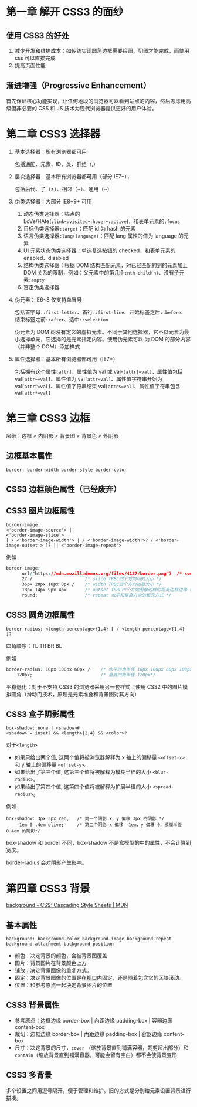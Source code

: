 # 第一章 解开 CSS3 的面纱

## 使用 CSS3 的好处

1.  减少开发和维护成本：如传统实现圆角边框需要绘图、切图才能完成，而使用 css 可以直接完成
2.  提高页面性能

## 渐进增强（Progressive  Enhancement）

首先保证核心功能实现，让任何地段的浏览器可以看到站点的内容，然后考虑用高级但非必要的 CSS 和 JS 技术为现代浏览器提供更好的用户体验。

# 第二章 CSS3 选择器

1.  基本选择器：所有浏览器都可用

    包括通配、元素、ID、类、群组（,）

2.  层次选择器：基本所有浏览器都可用（部分 IE7+），

    包括后代、子（>）、相邻（+）、通用（~）

3.  伪类选择器：大部分 IE8+9+ 可用 

    1.  动态伪类选择器：锚点的 LoVe/HAte(`:link`-`:visited`-`:hover`-`:active`)，和表单元素的`:focus`
    2.  目标伪类选择器`:target`：匹配 id 为 hash 的元素 
    3.  语言伪类选择器`:lang(language)`：匹配 lang 属性的值为 language 的元素
    4.  UI 元素状态伪类选择器：单选复选按钮的 checked，和表单元素的 enabled、disabled
    5.  结构伪类选择器：根据 DOM 结构匹配元素，对已经匹配的到的元素加上 DOM 关系的限制，例如：父元素中的第几个`:nth-child(n)`、没有子元素`:empty`
    6.  否定伪类选择器

4.  伪元素：IE6~8 仅支持单冒号

    包括首字母`::first-letter`、首行`::first-line`、开始标签之后`::before`、结束标签之前`::after`、选中`::selection`

    伪元素为 DOM 树没有定义的虚拟元素。不同于其他选择器，它不以元素为最小选择单元，它选择的是元素指定内容。使用伪元素可以 为 DOM 的部分内容（并非整个 DOM）添加样式

5.  属性选择器：基本所有浏览器都可用（IE7+）

    包括拥有这个属性`[attr]`、属性值为 val 或 val-`[attr|=val]`、属性值包括 val`[attr~=val]`、属性值为 val`[attr=val]`、属性值字符串开始为 val`[attr^=val]`、属性值字符串结束 val`[attr$=val]`、属性值字符串包含 val`[attr*=val]`

# 第三章 CSS3 边框

层级：边框 > 内阴影 > 背景图 > 背景色 > 外阴影

## 边框基本属性

```text
border: border-width border-style border-color
```

## CSS3 边框颜色属性（已经废弃）

## CSS3 图片边框属性

    border-image: 
    <'border-image-source'> || 
    <'border-image-slice'> 
    [ / <'border-image-width'> | / <'border-image-width'>? / <'border-image-outset'> ]? || <'border-image-repeat'>

例如

```css
border-image:
      url("https://mdn.mozillademos.org/files/4127/border.png")  /* source */
      27 /                    /* slice TRBL四个方向切的大小 */
      36px 28px 18px 8px /    /* width TRBL四个方向边框大小 */
      18px 14px 9px 4px       /* outset TRBL四个方向图像边框的距离边框边缘（border-box）的距离 */
      round;                  /* repeat 水平和垂直方向的填充方式 */
```

## CSS3 圆角边框属性

    border-radius: <length-percentage>{1,4} [ / <length-percentage>{1,4} ]?

四角顺序：TL TR BR BL

例如

```css
border-radius: 10px 100px 60px /    /* 水平四角半径 10px 100px 60px 100px*/
	120px;                          /* 垂直四角半径 120px*/
```

平稳退化：对于不支持 CSS3 的浏览器采用另一套样式：使用 CSS2 中的图片模拟圆角（滑动门技术，原理是元素堆叠和背景图对其方向）

## CSS3 盒子阴影属性

```text
box-shadow: none | <shadow>#
<shadow> = inset? && <length>{2,4} && <color>?
```

对于`<length>`

-   如果只给出两个值, 这两个值将被浏览器解释为 x 轴上的偏移量 `<offset-x>` 和 y 轴上的偏移量 `<offset-y>`。
-   如果给出了第三个值, 这第三个值将被解释为模糊半径的大小 `<blur-radius>`。
-   如果给出了第四个值, 这第四个值将被解释为扩展半径的大小 `<spread-radius>`。

例如

    box-shadow: 3px 3px red,   /* 第一个阴影 x，y 偏移 3px 的阴影 */
    	-1em 0 .4em olive;     /* 第二个阴影 x 偏移 -1em，y 偏移 0，模糊半径 0.4em 的阴影*/

box-shadow 和 border 不同，box-shadow 不是盒模型的中的属性，不会计算到宽度。

border-radius 会对阴影产生影响。

# 第四章 CSS3 背景

[background - CSS: Cascading Style Sheets | MDN](https://developer.mozilla.org/en-US/docs/Web/CSS/background)

## 基本属性

```text
background: background-color background-image background-repeat background-attachment background-position
```

-   颜色：决定背景的颜色，会被背景图覆盖
-   图片：背景图片在背景颜色上方
-   铺放：决定背景图像的重复方式。
-   固定：决定背景图像的位置是在[视口](https://developer.mozilla.org/zh-CN/docs/Glossary/视口)内固定，还是随着包含它的区块滚动。
-   位置：和参考原点一起决定背景图片的位置

## CSS3 背景属性

-   参考原点：边框边缘 border-box | 內距边缘 padding-box | 容器边缘 content-box
-   裁切：边框边缘 border-box | 內距边缘 padding-box | 容器边缘 content-box
-   尺寸：决定背景的尺寸，`cover` （缩放背景直到铺满容器，裁剪超出部分）和 `contain`（缩放背景直到铺满容器，可能会留有空白）都不会使背景变形

## CSS3 多背景

多个设置之间用逗号隔开，便于管理和维护。旧的方式是分别给元素设置背景进行拼凑。
